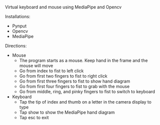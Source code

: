 Virtual keyboard and mouse using MediaPipe and Opencv

Installations:
  - Pynput
  - Opencv
  - MediaPipe

Directions:
  - Mouse
    - The program starts as a mouse. Keep hand in the frame and the mouse will move
    - Go from index to fist to left click
    - Go from first two fingers to fist to right click
    - Go from first three fingers to fist to show hand diagram
    - Go from first four fingers to fist to grab with the mouse
    - Go from middle, ring, and pinky fingers to fist to switch to keyboard
  - Keyboard
    - Tap the tip of index and thumb on a letter in the camera display to type
    - Tap show to show the MediaPipe hand diagram
    - Tap esc to exit
